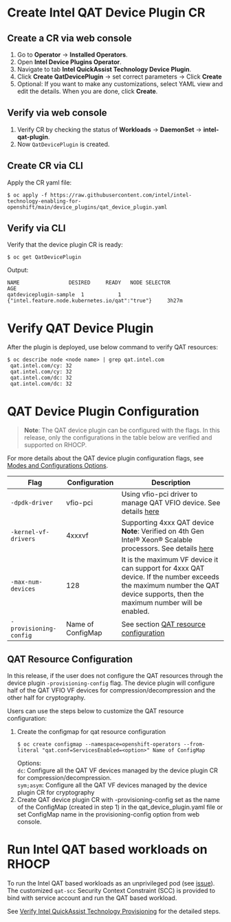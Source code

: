 # Create Intel QAT Device Plugin CR

## Create a CR via web console
1.	Go to **Operator** -> **Installed Operators**.
2.	Open **Intel Device Plugins Operator**.
3.	Navigate to tab **Intel QuickAssist Technology Device Plugin**.
4.	Click **Create QatDevicePlugin** -> set correct parameters -> Click **Create** 
5.	Optional: If you want to make any customizations, select YAML view and edit the details. When you are done, click **Create**.

## Verify via web console
1.	Verify CR by checking the status of **Workloads** -> **DaemonSet** -> **intel-qat-plugin**.
2.	Now `QatDevicePlugin` is created.

## Create CR via CLI
Apply the CR yaml file:
```
$ oc apply -f https://raw.githubusercontent.com/intel/intel-technology-enabling-for-openshift/main/device_plugins/qat_device_plugin.yaml
```

## Verify via CLI
Verify that the device plugin CR is ready: 
```
$ oc get QatDevicePlugin
```
Output: 
```
NAME		        DESIRED		READY	NODE SELECTOR	                                    AGE
qatdeviceplugin-sample  1 	        1       {"intel.feature.node.kubernetes.io/qat":"true"}     3h27m
```

# Verify QAT Device Plugin 
After the plugin is deployed, use below command to verify QAT resources: 
```
$ oc describe node <node name> | grep qat.intel.com  
 qat.intel.com/cy: 32 
 qat.intel.com/cy: 32 
 qat.intel.com/dc: 32 
 qat.intel.com/dc: 32 
 ```

# QAT Device Plugin Configuration
> **Note**: The QAT device plugin can be configured with the flags. In this release, only the configurations in the table below are verified and supported on RHOCP. 

For more details about the QAT device plugin configuration flags, see [Modes and Configurations Options](https://github.com/intel/intel-device-plugins-for-kubernetes/blob/main/cmd/qat_plugin/README.md#modes-and-configuration-options).

| Flag | Configuration | Description |
| ---- | ---- | ---- |
| `-dpdk-driver` | vfio-pci | Using vfio-pci driver to manage QAT VFIO device. See details [here](https://doc.dpdk.org/guides/linux_gsg/linux_drivers.html) |
| `-kernel-vf-drivers` | 4xxxvf | Supporting 4xxx QAT device </br> **Note**: Verified on 4th Gen Intel® Xeon® Scalable processors. See details [here](https://github.com/intel/qatlib/blob/main/INSTALL#L72) |
| `-max-num-devices ` | 128 | It is the maximum VF device it can support for 4xxx QAT device. If the number exceeds the maximum number the QAT device supports, then the maximum number will be enabled. |
| `-provisioning-config ` | Name of ConfigMap | See section [QAT resource configuration](/device_plugins/deploy_qat.md#qat-resource-configuration)  |

## QAT Resource Configuration
In this release, if the user does not configure the QAT resources through the device plugin `-provisioning-config` flag. The device plugin will configure half of the QAT VFIO VF devices for compression/decompression and the other half for cryptography.

Users can use the steps below to customize the QAT resource configuration:  
1. Create the configmap for qat resource configuration 
    ```
    $ oc create configmap --namespace=openshift-operators --from-literal "qat.conf=ServicesEnabled=<option>" Name of ConfigMap 
    ```
    Options:  
    `dc`: Configure all the QAT VF devices managed by the device plugin CR for compression/decompression.  
    `sym;asym`: Configure all the QAT VF devices managed by the device plugin CR for cryptography 
2. Create QAT device plugin CR with -provisioning-config set as the name of the ConfigMap (created in step 1) in the qat_device_plugin.yaml file or set ConfigMap name in the provisioning-config option from web console.  

# Run Intel QAT based workloads on RHOCP
To run the Intel QAT based workloads as an unprivileged pod (see [issue](https://github.com/intel/intel-technology-enabling-for-openshift/issues/122)). The customized `qat-scc` Security Context Constraint (SCC) is provided to bind with service account and run the QAT based workload. 

See [Verify Intel QuickAssist Technology Provisioning](/tests/l2/README.md#verify-intel®-quickassist-technology-provisioning) for the detailed steps.  
